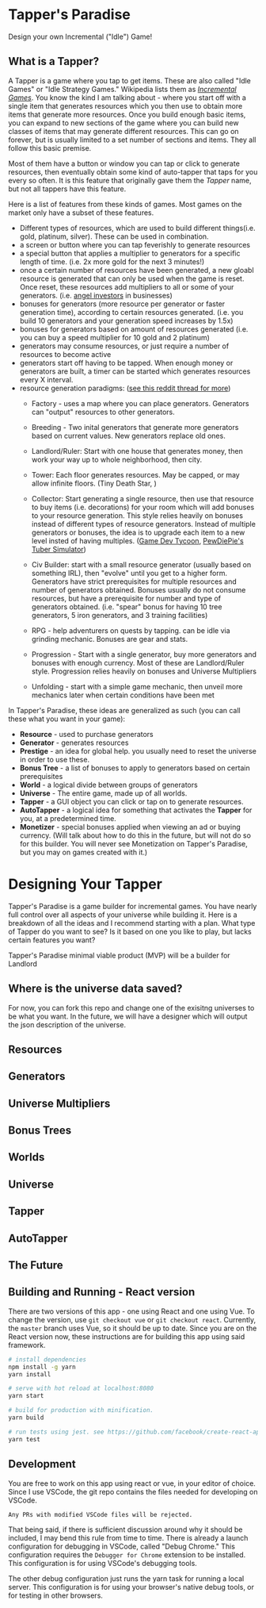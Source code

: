 # Tapper's Paradise
Design your own Incremental ("Idle") Game!

## What is a Tapper?

A Tapper is a game where you tap to get items. These are also called "Idle Games" or "Idle Strategy Games." Wikipedia lists them as [_Incremental Games_](https://en.wikipedia.org/wiki/Incremental_game). You know the kind I am talking about - where you start off with a single item that generates resources which you then use to obtain more items that generate more resources. Once you build enough basic items, you can expand to new sections of the game where you can build new classes of items that may generate different resources. This can go on forever, but is usually limited to a set number of sections and items. They all follow this basic premise.

Most of them have a button or window you can tap or click to generate resources, then eventually obtain some kind of auto-tapper that taps for you every so often. It is this feature that originally gave them the _Tapper_ name, but not all tappers have this feature.

Here is a list of features from these kinds of games. Most games on the market only have a subset of these features.

* Different types of resources, which are used to build different things(i.e. gold, platinum, silver). These can be used in combination.
* a screen or button where you can tap feverishly to generate resources
* a special button that applies a multiplier to generators for a specific length of time. (i.e. 2x more gold for the next 3 minutes!)
* once a certain number of resources have been generated, a new gloabl resource is generated that can only be used when the game is reset. Once reset, these resources add multipliers to all or some of your generators. (i.e. [angel investors](https://en.wikipedia.org/wiki/Angel_investor) in businesses)
* bonuses for generators (more resource per generator or faster generation time), according to certain resources generated. (i.e. you build 10 generators and your generation speed increases by 1.5x)
* bonuses for generators based on amount of resources generated (i.e. you can buy a speed multiplier for 10 gold and 2 platinum)
* generators may consume resources, or just require a number of resources to become active
* generators start off having to be tapped. When enough money or generators are built, a timer can be started which generates resources every X interval.
* resource generation paradigms: ([see this reddit thread for more](https://www.reddit.com/r/incremental_games/comments/6jfuxq/list_of_incremental_games_by_archetype/))
  * Factory - uses a map where you can place generators. Generators can "output" resources to other generators.
  * Breeding - Two inital generators that generate more generators based on current values. New generators replace old ones.
  * Landlord/Ruler: Start with one house that generates money, then work your way up to whole neighborhood, then city.
  * Tower: Each floor generates resources. May be capped, or may allow infinite floors. (Tiny Death Star, )
  * Collector: Start generating a single resource, then use that resource to buy items (i.e. decorations) for your room which will add bonuses to your resource generation. This style relies heavily on bonuses instead of different types of resource generators. Instead of multiple generators or bonuses, the idea is to upgrade each item to a new level insted of having multiples. ([Game Dev Tycoon](http://www.greenheartgames.com/app/game-dev-tycoon/), [PewDiePie's Tuber Simulator](https://play.google.com/store/apps/details?id=com.outerminds.tubular&hl=en))

  * Civ Builder: start with a small resource generator (usually based on something IRL), then "evolve" until you get to a higher form. Generators have strict prerequisites for multiple resources and number of generators obtained. Bonuses usually do not consume resources, but have a prerequisite for number and type of generators obtained. (i.e. "spear" bonus for having 10 tree generators, 5 iron generators, and 3 training facilities)
  * RPG - help adventurers on quests by tapping. can be idle via grinding mechanic. Bonuses are gear and stats.
  * Progression - Start with a single generator, buy more generators and bonuses with enough currency. Most of these are Landlord/Ruler style. Progression relies heavily on bonuses and Universe Multipliers
  * Unfolding - start with a simple game mechanic, then unveil more mechanics later when certain conditions have been met

In Tapper's Paradise, these ideas are generalized as such (you can call these what you want in your game):

* **Resource** - used to purchase generators
* **Generator** - generates resources
* **Prestige** - an idea for global help. you usually need to reset the universe in order to use these.
* **Bonus Tree** - a list of bonuses to apply to generators based on certain prerequisites
* **World** - a logical divide between groups of generators
* **Universe** - The entire game, made up of all worlds.
* **Tapper** - a GUI object you can click or tap on to generate resources.
* **AutoTapper** - a logical idea for something that activates the **Tapper** for you, at a predetermined time.
* **Monetizer** - special bonuses applied when viewing an ad or buying currency. (Will talk about how to do this in the future, but will not do so for this builder. You will never see Monetization on Tapper's Paradise, but you may on games created with it.)

# Designing Your Tapper
Tapper's Paradise is a game builder for incremental games. You have nearly full control over all aspects of your universe while building it. Here is a breakdown of all the ideas and I recommend starting with a plan. What type of Tapper do you want to see? Is it based on one you like to play, but lacks certain features you want?

Tapper's Paradise minimal viable product (MVP) will be a builder for Landlord

## Where is the universe data saved?
For now, you can fork this repo and change one of the exisitng universes to be what you want. In the future, we will have a designer which will output the json description of the universe.

## Resources
## Generators

## Universe Multipliers

## Bonus Trees

## Worlds

## Universe

## Tapper

## AutoTapper

## The Future

## Building and Running - React version

There are two versions of this app - one using React and one using Vue. To change the version, use `git checkout vue` or `git checkout react`. Currently, the `master` branch uses Vue, so it should be up to date. Since you are on the React version now, these instructions are for building this app using said framework.

``` bash
# install dependencies
npm install -g yarn
yarn install

# serve with hot reload at localhost:8080
yarn start

# build for production with minification.
yarn build

# run tests using jest. see https://github.com/facebook/create-react-app/blob/master/packages/react-scripts/template/README.md#running-tests
yarn test
```

## Development

You are free to work on this app using react or vue, in your editor of choice. Since I use VSCode, the git repo contains the files needed for developing on VSCode.

```
Any PRs with modified VSCode files will be rejected.
```

That being said, if there is sufficient discussion around why it should be included, I may bend this rule from time to time. There is already a launch configuration for debugging in VSCode, called "Debug Chrome." This configuration requires the `Debugger for Chrome` extension to be installed. This configuration is for using VSCode's debugging tools.

The other debug configuration just runs the yarn task for running a local server. This configuration is for using your browser's native debug tools, or for testing in other browsers.
